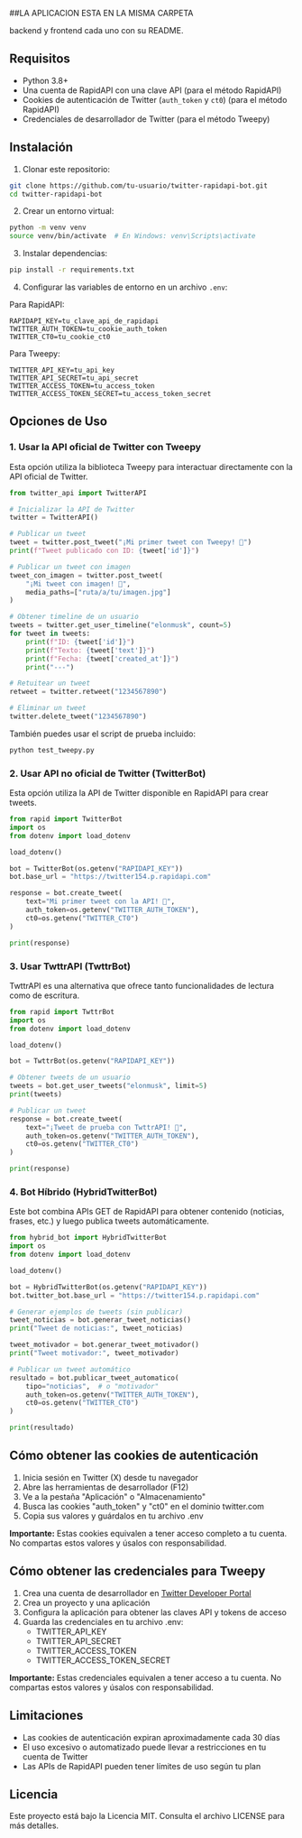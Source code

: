 ##LA APLICACION ESTA EN LA MISMA CARPETA

backend y frontend
cada uno con su README.

## Requisitos

- Python 3.8+
- Una cuenta de RapidAPI con una clave API (para el método RapidAPI)
- Cookies de autenticación de Twitter (`auth_token` y `ct0`) (para el método RapidAPI)
- Credenciales de desarrollador de Twitter (para el método Tweepy)

## Instalación

1. Clonar este repositorio:

```bash
git clone https://github.com/tu-usuario/twitter-rapidapi-bot.git
cd twitter-rapidapi-bot
```

2. Crear un entorno virtual:

```bash
python -m venv venv
source venv/bin/activate  # En Windows: venv\Scripts\activate
```

3. Instalar dependencias:

```bash
pip install -r requirements.txt
```

4. Configurar las variables de entorno en un archivo `.env`:

Para RapidAPI:
```
RAPIDAPI_KEY=tu_clave_api_de_rapidapi
TWITTER_AUTH_TOKEN=tu_cookie_auth_token
TWITTER_CT0=tu_cookie_ct0
```

Para Tweepy:
```
TWITTER_API_KEY=tu_api_key
TWITTER_API_SECRET=tu_api_secret
TWITTER_ACCESS_TOKEN=tu_access_token
TWITTER_ACCESS_TOKEN_SECRET=tu_access_token_secret
```

## Opciones de Uso

### 1. Usar la API oficial de Twitter con Tweepy

Esta opción utiliza la biblioteca Tweepy para interactuar directamente con la API oficial de Twitter.

```python
from twitter_api import TwitterAPI

# Inicializar la API de Twitter
twitter = TwitterAPI()

# Publicar un tweet
tweet = twitter.post_tweet("¡Mi primer tweet con Tweepy! 🚀")
print(f"Tweet publicado con ID: {tweet['id']}")

# Publicar un tweet con imagen
tweet_con_imagen = twitter.post_tweet(
    "¡Mi tweet con imagen! 📸", 
    media_paths=["ruta/a/tu/imagen.jpg"]
)

# Obtener timeline de un usuario
tweets = twitter.get_user_timeline("elonmusk", count=5)
for tweet in tweets:
    print(f"ID: {tweet['id']}")
    print(f"Texto: {tweet['text']}")
    print(f"Fecha: {tweet['created_at']}")
    print("---")

# Retuitear un tweet
retweet = twitter.retweet("1234567890")

# Eliminar un tweet
twitter.delete_tweet("1234567890")
```

También puedes usar el script de prueba incluido:

```bash
python test_tweepy.py
```

### 2. Usar API no oficial de Twitter (TwitterBot)

Esta opción utiliza la API de Twitter disponible en RapidAPI para crear tweets.

```python
from rapid import TwitterBot
import os
from dotenv import load_dotenv

load_dotenv()

bot = TwitterBot(os.getenv("RAPIDAPI_KEY"))
bot.base_url = "https://twitter154.p.rapidapi.com"

response = bot.create_tweet(
    text="Mi primer tweet con la API! 🚀",
    auth_token=os.getenv("TWITTER_AUTH_TOKEN"),
    ct0=os.getenv("TWITTER_CT0")
)

print(response)
```

### 3. Usar TwttrAPI (TwttrBot)

TwttrAPI es una alternativa que ofrece tanto funcionalidades de lectura como de escritura.

```python
from rapid import TwttrBot
import os
from dotenv import load_dotenv

load_dotenv()

bot = TwttrBot(os.getenv("RAPIDAPI_KEY"))

# Obtener tweets de un usuario
tweets = bot.get_user_tweets("elonmusk", limit=5)
print(tweets)

# Publicar un tweet
response = bot.create_tweet(
    text="¡Tweet de prueba con TwttrAPI! 🚀",
    auth_token=os.getenv("TWITTER_AUTH_TOKEN"),
    ct0=os.getenv("TWITTER_CT0")
)

print(response)
```

### 4. Bot Híbrido (HybridTwitterBot)

Este bot combina APIs GET de RapidAPI para obtener contenido (noticias, frases, etc.) y luego publica tweets automáticamente.

```python
from hybrid_bot import HybridTwitterBot
import os
from dotenv import load_dotenv

load_dotenv()

bot = HybridTwitterBot(os.getenv("RAPIDAPI_KEY"))
bot.twitter_bot.base_url = "https://twitter154.p.rapidapi.com"

# Generar ejemplos de tweets (sin publicar)
tweet_noticias = bot.generar_tweet_noticias()
print("Tweet de noticias:", tweet_noticias)

tweet_motivador = bot.generar_tweet_motivador()
print("Tweet motivador:", tweet_motivador)

# Publicar un tweet automático
resultado = bot.publicar_tweet_automatico(
    tipo="noticias",  # o "motivador"
    auth_token=os.getenv("TWITTER_AUTH_TOKEN"),
    ct0=os.getenv("TWITTER_CT0")
)

print(resultado)
```

## Cómo obtener las cookies de autenticación

1. Inicia sesión en Twitter (X) desde tu navegador
2. Abre las herramientas de desarrollador (F12)
3. Ve a la pestaña "Aplicación" o "Almacenamiento"
4. Busca las cookies "auth_token" y "ct0" en el dominio twitter.com
5. Copia sus valores y guárdalos en tu archivo .env

**Importante:** Estas cookies equivalen a tener acceso completo a tu cuenta. No compartas estos valores y úsalos con responsabilidad.

## Cómo obtener las credenciales para Tweepy

1. Crea una cuenta de desarrollador en [Twitter Developer Portal](https://developer.twitter.com/)
2. Crea un proyecto y una aplicación
3. Configura la aplicación para obtener las claves API y tokens de acceso
4. Guarda las credenciales en tu archivo .env:
   - TWITTER_API_KEY
   - TWITTER_API_SECRET
   - TWITTER_ACCESS_TOKEN
   - TWITTER_ACCESS_TOKEN_SECRET

**Importante:** Estas credenciales equivalen a tener acceso a tu cuenta. No compartas estos valores y úsalos con responsabilidad.

## Limitaciones

- Las cookies de autenticación expiran aproximadamente cada 30 días
- El uso excesivo o automatizado puede llevar a restricciones en tu cuenta de Twitter
- Las APIs de RapidAPI pueden tener límites de uso según tu plan

## Licencia

Este proyecto está bajo la Licencia MIT. Consulta el archivo LICENSE para más detalles. 
